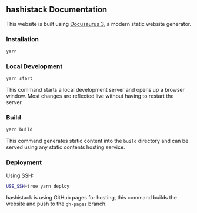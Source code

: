 hashistack Documentation
---------------------------

This website is built using [Docusaurus 3](https://docusaurus.io/), a modern static website generator.

### Installation

```bash
yarn
```

### Local Development

```bash
yarn start
```

This command starts a local development server and opens up a browser window. Most changes are reflected live without
having to restart the server.

### Build

```bash
yarn build
```

This command generates static content into the `build` directory and can be served using any static contents hosting
service.

### Deployment

Using SSH:

```bash
USE_SSH=true yarn deploy
```

hashistack is using GitHub pages for hosting, this command builds the website and push to the `gh-pages` branch.
